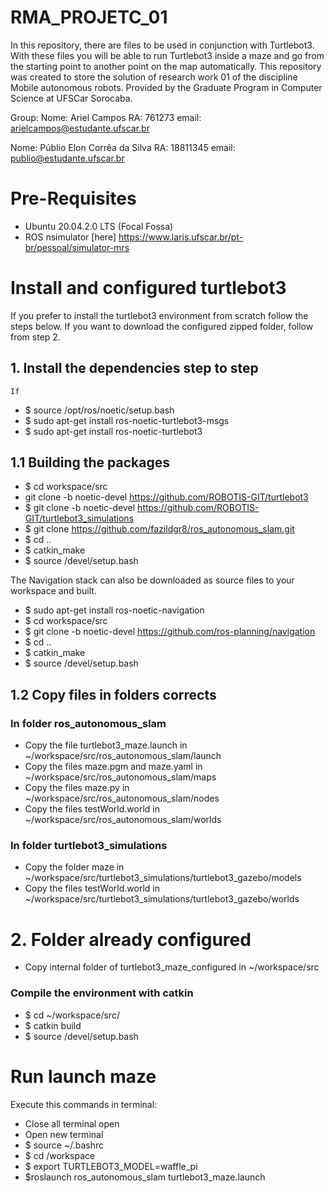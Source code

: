 # RMA_PROJETC_01
In this repository, there are files to be used in conjunction with Turtlebot3. With these files you will be able to run Turtlebot3 inside a maze and go from the starting point to another point on the map automatically.  This repository was created to store the solution of research work 01 of the discipline Mobile autonomous robots. Provided by the Graduate Program in Computer Science at UFSCar Sorocaba.

Group: 
  Nome: Ariel Campos 
  RA: 761273
  email: arielcampos@estudante.ufscar.br
  
  Nome: Públio Elon Corrêa da Silva
  RA: 18811345
  email: publio@estudante.ufscar.br

# Pre-Requisites
- Ubuntu 20.04.2.0 LTS (Focal Fossa)
- ROS nsimulator [here] https://www.laris.ufscar.br/pt-br/pessoal/simulator-mrs

# Install and configured turtlebot3
If you prefer to install the turtlebot3 environment from scratch follow the steps below. If you want to download the configured zipped folder, follow from step 2.

## 1. Install the dependencies step to step

    If 
- $ source /opt/ros/noetic/setup.bash
- $ sudo apt-get install ros-noetic-turtlebot3-msgs
- $ sudo apt-get install ros-noetic-turtlebot3

## 1.1 Building the packages

- $ cd workspace/src
-  git clone -b noetic-devel https://github.com/ROBOTIS-GIT/turtlebot3
- $ git clone -b noetic-devel https://github.com/ROBOTIS-GIT/turtlebot3_simulations
- $ git clone https://github.com/fazildgr8/ros_autonomous_slam.git
- $ cd ..
- $ catkin_make
- $ source /devel/setup.bash

The Navigation stack can also be downloaded as source files to your workspace and built.

- $ sudo apt-get install ros-noetic-navigation
- $ cd workspace/src
- $ git clone -b noetic-devel https://github.com/ros-planning/navigation
- $ cd ..
- $ catkin_make
- $ source /devel/setup.bash

## 1.2 Copy files in folders corrects
### In folder ros_autonomous_slam
- Copy the file turtlebot3_maze.launch in ~/workspace/src/ros_autonomous_slam/launch
- Copy the files maze.pgm and maze.yaml in ~/workspace/src/ros_autonomous_slam/maps
- Copy the files maze.py in ~/workspace/src/ros_autonomous_slam/nodes
- Copy the files testWorld.world in ~/workspace/src/ros_autonomous_slam/worlds

### In folder turtlebot3_simulations
- Copy the folder maze in ~/workspace/src/turtlebot3_simulations/turtlebot3_gazebo/models
- Copy the files testWorld.world in ~/workspace/src/turtlebot3_simulations/turtlebot3_gazebo/worlds

# 2. Folder already configured
- Copy internal folder of turtlebot3_maze_configured in ~/workspace/src

###  Compile the environment with catkin
- $ cd ~/workspace/src/
- $ catkin build
- $ source /devel/setup.bash

# Run launch maze
Execute this commands in terminal:
- Close all terminal open
- Open new terminal
- $ source ~/.bashrc
- $ cd /workspace
- $ export TURTLEBOT3_MODEL=waffle_pi
- $roslaunch ros_autonomous_slam turtlebot3_maze.launch